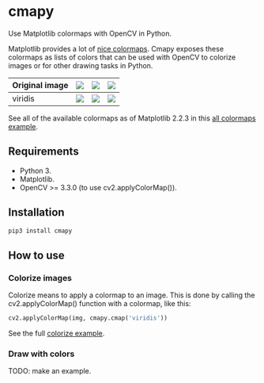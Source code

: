 # cmapy

Use Matplotlib colormaps with OpenCV in Python.

Matplotlib provides a lot of [nice colormaps](https://matplotlib.org/tutorials/colors/colormaps.html). Cmapy exposes these colormaps as lists of colors that can be used with OpenCV to colorize images or for other drawing tasks in Python.

| Original image | ![](https://gitlab.com/cvejarano-oss/cmapy/raw/master/examples/imgs/gradient.png) | ![](https://gitlab.com/cvejarano-oss/cmapy/raw/master/examples/imgs/jupiter.png) | ![](https://gitlab.com/cvejarano-oss/cmapy/raw/master/examples/imgs/woman.png) |
| -- | -- | -- | -- |
|viridis|![](https://gitlab.com/cvejarano-oss/cmapy/raw/master/docs/imgs/gradient_viridis.png)|![](https://gitlab.com/cvejarano-oss/cmapy/raw/master/docs/imgs/jupiter_viridis.png)|![](https://gitlab.com/cvejarano-oss/cmapy/raw/master/docs/imgs/woman_viridis.png)|

See all of the available colormaps as of Matplotlib 2.2.3 in this [all colormaps example](./docs/colorize_all_examples.md).

## Requirements

* Python 3.
* Matplotlib.
* OpenCV >= 3.3.0 (to use cv2.applyColorMap()).

## Installation

```bash
pip3 install cmapy
```

## How to use

### Colorize images

Colorize means to apply a colormap to an image. This is done by calling the cv2.applyColorMap() function with a colormap, like this:

```.py
cv2.applyColorMap(img, cmapy.cmap('viridis'))
```

See the full [colorize example](./examples/colorize.py).

### Draw with colors

TODO: make an example.
